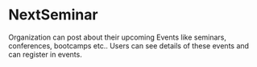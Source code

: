 # NextSeminar
Organization can post about their upcoming Events like seminars, conferences, bootcamps etc.. Users can see details of these events and can register in events.
